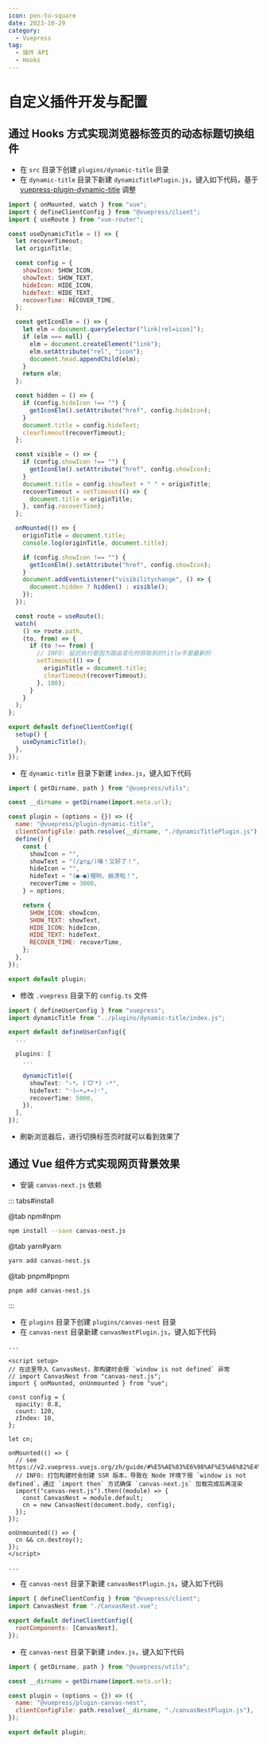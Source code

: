```yaml
---
icon: pen-to-square
date: 2023-10-29
category:
  - Vuepress
tag:
  - 插件 API
  - Hooks
---
```


# 自定义插件开发与配置

## 通过 Hooks 方式实现浏览器标签页的动态标题切换组件

- 在 `src` 目录下创建 `plugins/dynamic-title` 目录
- 在 `dynamic-title` 目录下新建 `dynamicTitlePlugin.js`，键入如下代码，基于 [vuepress-plugin-dynamic-title](https://github.com/moefyit/vuepress-plugin-dynamic-title) 调整

```javascript
import { onMounted, watch } from "vue";
import { defineClientConfig } from "@vuepress/client";
import { useRoute } from "vue-router";

const useDynamicTitle = () => {
  let recoverTimeout;
  let originTitle;

  const config = {
    showIcon: SHOW_ICON,
    showText: SHOW_TEXT,
    hideIcon: HIDE_ICON,
    hideText: HIDE_TEXT,
    recoverTime: RECOVER_TIME,
  };

  const getIconElm = () => {
    let elm = document.querySelector("link[rel=icon]");
    if (elm === null) {
      elm = document.createElement("link");
      elm.setAttribute("rel", "icon");
      document.head.appendChild(elm);
    }
    return elm;
  };

  const hidden = () => {
    if (config.hideIcon !== "") {
      getIconElm().setAttribute("href", config.hideIcon);
    }
    document.title = config.hideText;
    clearTimeout(recoverTimeout);
  };

  const visible = () => {
    if (config.showIcon !== "") {
      getIconElm().setAttribute("href", config.showIcon);
    }
    document.title = config.showText + " " + originTitle;
    recoverTimeout = setTimeout(() => {
      document.title = originTitle;
    }, config.recoverTime);
  };

  onMounted(() => {
    originTitle = document.title;
    console.log(originTitle, document.title);

    if (config.showIcon !== "") {
      getIconElm().setAttribute("href", config.showIcon);
    }
    document.addEventListener("visibilitychange", () => {
      document.hidden ? hidden() : visible();
    });
  });

  const route = useRoute();
  watch(
    () => route.path,
    (to, from) => {
      if (to !== from) {
        // INFO: 延迟执行是因为路由变化时获取到的title不是最新的
        setTimeout(() => {
          originTitle = document.title;
          clearTimeout(recoverTimeout);
        }, 100);
      }
    }
  );
};

export default defineClientConfig({
  setup() {
    useDynamicTitle();
  },
});
```

- 在 `dynamic-title` 目录下新建 `index.js`，键入如下代码

```javascript
import { getDirname, path } from "@vuepress/utils";

const __dirname = getDirname(import.meta.url);

const plugin = (options = {}) => ({
  name: "@vuepress/plugin-dynamic-title",
  clientConfigFile: path.resolve(__dirname, "./dynamicTitlePlugin.js"),
  define() {
    const {
      showIcon = "",
      showText = "(/≧▽≦/)咦！又好了！",
      hideIcon = "",
      hideText = "(●—●)喔哟，崩溃啦！",
      recoverTime = 3000,
    } = options;

    return {
      SHOW_ICON: showIcon,
      SHOW_TEXT: showText,
      HIDE_ICON: hideIcon,
      HIDE_TEXT: hideText,
      RECOVER_TIME: recoverTime,
    };
  },
});

export default plugin;
```

- 修改 `.vuepress` 目录下的 `config.ts` 文件

```typescript
import { defineUserConfig } from "vuepress";
import dynamicTitle from "../plugins/dynamic-title/index.js";

export default defineUserConfig({
  ...

  plugins: [
    ...

    dynamicTitle({
      showText: "✧*｡ (ˊᗜˋ*) ✧*",
      hideText: "◝(⑅•ᴗ•⑅)◜",
      recoverTime: 5000,
    }),
  ],
});
```

- 刷新浏览器后，进行切换标签页时就可以看到效果了

## 通过 Vue 组件方式实现网页背景效果

- 安装 `canvas-next.js` 依赖

::: tabs#install

@tab npm#npm

```sh
npm install --save canvas-nest.js
```

@tab yarn#yarn

```sh
yarn add canvas-nest.js
```

@tab pnpm#pnpm

```sh
pnpm add canvas-nest.js
```

:::

- 在 `plugins` 目录下创建 `plugins/canvas-nest` 目录
- 在 `canvas-nest` 目录新建 `canvasNestPlugin.js`，键入如下代码

```Vue
...

<script setup>
// 在这里导入 CanvasNest，那构建时会报 `window is not defined` 异常
// import CanvasNest from "canvas-nest.js";
import { onMounted, onUnmounted } from "vue";

const config = {
  opacity: 0.8,
  count: 120,
  zIndex: 10,
};

let cn;

onMounted(() => {
  // see https://v2.vuepress.vuejs.org/zh/guide/#%E5%AE%83%E6%98%AF%E5%A6%82%E4%BD%95%E5%B7%A5%E4%BD%9C%E7%9A%84
  // INFO: 打包构建时会创建 SSR 版本，导致在 Node 环境下报 `window is not defined`，通过 `import then` 方式确保 `canvas-next.js` 加载完成后再渲染
  import("canvas-nest.js").then((module) => {
    const CanvasNest = module.default;
    cn = new CanvasNest(document.body, config);
  });
});

onUnmounted(() => {
  cn && cn.destroy();
});
</script>

...

```

- 在 `canvas-nest` 目录下新建 `canvasNestPlugin.js`，键入如下代码

```javascript
import { defineClientConfig } from "@vuepress/client";
import CanvasNest from "./CanvasNest.vue";

export default defineClientConfig({
  rootComponents: [CanvasNest],
});
```

- 在 `canvas-nest` 目录下新建 `index.js`，键入如下代码

```javascript
import { getDirname, path } from "@vuepress/utils";

const __dirname = getDirname(import.meta.url);

const plugin = (options = {}) => ({
  name: "@vuepress/plugin-canvas-nest",
  clientConfigFile: path.resolve(__dirname, "./canvasNestPlugin.js"),
});

export default plugin;
```
